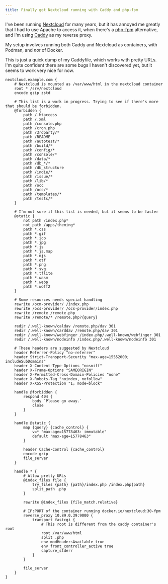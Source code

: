 ```yaml
---
title: Finally got Nextcloud running with Caddy and php-fpm
---
```


I've been running [Nextcloud](https://nextcloud.com) for many years, but it has
annoyed me greatly that I had to use Apache to access it, when there's a
[php-fpm](https://hub.docker.com/_/nextcloud/tags?name=fpm) alternative,
and I'm using [Caddy](https://caddyserver.com) as my reverse proxy.

My setup involves running both Caddy and Nextcloud as containers, with Podman,
and *not* of Docker.

This is just a quick dump of my Caddyfile, which works with pretty URLs. I'm
quite confident there are some bugs I haven't discovered yet, but it seems to
work very nice for now.

```
nextcloud.example.com {
    # Nextcloud is mounted as /var/www/html in the nextcloud container
    root * /srv/nextcloud
    encode gzip zstd

    # This list is a work in progress. Trying to see if there's more that should be forbidden.
    @forbidden {
        path /.htaccess
        path /.xml
        path /console.php
        path /cron.php
        path /3rdparty/*
        path /README
        path /autotest/*
        path /build/*
        path /config/*
        path /console/*
        path /data/*
        path /db_*/*
        path /db_structure
        path /indie/*
        path /issue/*
        path /lib/*
        path /occ
        path /occ/*
        path /templates/*
        path /tests/*
    }

    # I'm not sure if this list is needed, but it seems to be faster
    @static {
        not path /index.php*
        not path /apps/theming*
        path *.css
        path *.gif
        path *.ico
        path *.jpg
        path *.js
        path *.js.map
        path *.mjs
        path *.otf
        path *.png
        path *.svg
        path *.tflite
        path *.wasm
        path *.webp
        path *.woff2
    }

    # Some resources needs special handling
    rewrite /ocm-provider/ /index.php
    rewrite /ocs-provider/ /ocs-provider/index.php
    rewrite /remote /remote.php
    rewrite /remote/* /remote.php?{query}

    redir /.well-known/caldav /remote.php/dav 301
    redir /.well-known/carddav /remote.php/dav 301
    redir /.well-known/webfinger /index.php/.well-known/webfinger 301
    redir /.well-known/nodeinfo /index.php/.well-known/nodeinfo 301

    # These headers are suggested by Nextcloud
    header Referrer-Policy "no-referrer"
    header Strict-Transport-Security "max-age=15552000; includeSubDomains"
    header X-Content-Type-Options "nosniff"
    header X-Frame-Options "SAMEORIGIN"
    header X-Permitted-Cross-Domain-Policies "none"
    header X-Robots-Tag "noindex, nofollow"
    header X-XSS-Protection "1; mode=block"

    handle @forbidden {
        respond 404 {
            body `Please go away.`
            close
        }
    }

    handle @static {
        map {query} {cache_control} {
            v=* "max-age=15778463: immutable"
            default "max-age=15778463"
        }

        header Cache-Control {cache_control}
        encode gzip
        file_server
    }

    handle * {
        # Allow pretty URLs
        @index_files file {
            try_files {path} {path}/index.php /index.php{path}
            split_path .php
        }

        rewrite @index_files {file_match.relative}

        # IP:PORT of the container running docker.io/nextcloud:30-fpm
        reverse_proxy 10.89.0.39:9000 {
            transport fastcgi {
                # This root is different from the caddy container's root
                root /var/www/html
                split .php
                env modHeadersAvailable true
                env front_controller_active true
                capture_stderr
            }
        }

        file_server
    }
}
```
